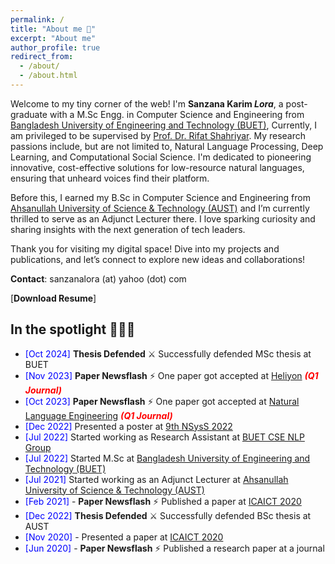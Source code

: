 ```yaml
---
permalink: /
title: "About me 🚀"
excerpt: "About me"
author_profile: true
redirect_from: 
  - /about/
  - /about.html
---
```

Welcome to my tiny corner of the web! I'm **Sanzana Karim *Lora***, a post-graduate with a M.Sc Engg. in Computer Science and Engineering from [Bangladesh University of Engineering and Technology (BUET)](https://cse.buet.ac.bd/), Currently, I am privileged to be supervised by  [Prof. Dr. Rifat Shahriyar](https://cse.buet.ac.bd/faculty/faculty_detail/rifat). My research passions include, but are not limited to, Natural Language Processing, Deep Learning, and Computational Social Science. I'm dedicated to pioneering innovative, cost-effective solutions for low-resource natural languages, ensuring that unheard voices find their platform.

Before this, I earned my B.Sc in Computer Science and Engineering from [Ahsanullah University of Science & Technology (AUST)](http://aust.edu/) and I’m currently thrilled to serve as an Adjunct Lecturer there.  I love sparking curiosity and sharing insights with the next generation of tech leaders.

Thank you for visiting my digital space! Dive into my projects and publications, and let’s connect to explore new ideas and collaborations! 

**Contact**: sanzanalora (at) yahoo (dot) com

[**Download Resume**]



## In the spotlight 🌟🌟🌟

- <span style="color:Blue"> [Oct 2024] </span> **Thesis Defended** ⚔️ Successfully defended MSc thesis at BUET
- <span style="color:Blue"> [Nov 2023] </span>  **Paper Newsflash** ⚡ One paper got accepted at [Heliyon](https://www.cell.com/heliyon/home)   ***<font color="red"> (Q1 Journal) </font>***
- <span style="color:Blue"> [Oct 2023] </span>  **Paper Newsflash** ⚡ One paper got accepted at [Natural Language Engineering](https://www.cambridge.org/core/journals/natural-language-engineering)  ***<font color="red"> (Q1 Journal) </font>***
- <span style="color:Blue"> [Dec 2022] </span> Presented a poster at [9th NSysS 2022](https://cse.buet.ac.bd/nsyss2022/)
- <span style="color:Blue"> [Jul 2022] </span> Started working as Research Assistant at [BUET CSE NLP Group](https://csebuetnlp.github.io/)
- <span style="color:Blue"> [Jul 2022] </span> Started M.Sc at [Bangladesh University of Engineering and Technology (BUET) ](https://cse.buet.ac.bd/)
- <span style="color:Blue"> [Jul 2021] </span> Started working as an Adjunct Lecturer at [Ahsanullah University of Science & Technology (AUST)](http://aust.edu/)
- <span style="color:Blue"> [Feb 2021] </span> - **Paper Newsflash** ⚡ Published a paper at [ICAICT 2020](http://icaict.uiu.ac.bd/)
- <span style="color:Blue"> [Dec 2022] </span> **Thesis Defended** ⚔️ Successfully defended BSc thesis at AUST
- <span style="color:Blue"> [Nov 2020] </span> - Presented a paper at [ICAICT 2020](http://icaict.uiu.ac.bd/)
- <span style="color:Blue"> [Jun 2020] </span> - **Paper Newsflash** ⚡ Published a research paper at a journal

